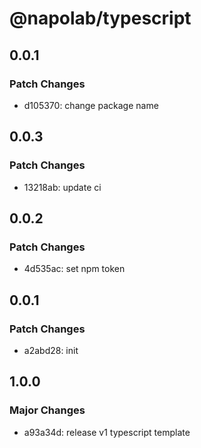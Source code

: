 # @napolab/typescript

## 0.0.1

### Patch Changes

- d105370: change package name

## 0.0.3

### Patch Changes

- 13218ab: update ci

## 0.0.2

### Patch Changes

- 4d535ac: set npm token

## 0.0.1

### Patch Changes

- a2abd28: init

## 1.0.0

### Major Changes

- a93a34d: release v1 typescript template
